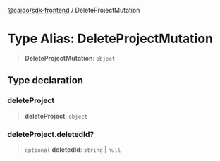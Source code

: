 [@caido/sdk-frontend](../index.md) / DeleteProjectMutation

# Type Alias: DeleteProjectMutation

> **DeleteProjectMutation**: `object`

## Type declaration

### deleteProject

> **deleteProject**: `object`

### deleteProject.deletedId?

> `optional` **deletedId**: `string` \| `null`
